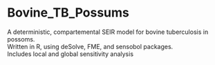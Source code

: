 # Bovine_TB_Possums
A deterministic, compartemental SEIR model for bovine tuberculosis in possoms.   
Written in R, using deSolve, FME, and sensobol packages.  
Includes local and global sensitivity analysis  
